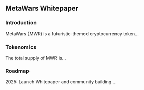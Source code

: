 <section>
  <h2>MetaWars Whitepaper</h2>
  <h3>Introduction</h3>
  <p>MetaWars (MWR) is a futuristic-themed cryptocurrency token...</p>

  <h3>Tokenomics</h3>
  <p>The total supply of MWR is...</p>

  <h3>Roadmap</h3>
  <p>2025: Launch Whitepaper and community building...</p>

  <!-- Lanjutkan dengan sisa isi whitepaper di sini -->
</section>
